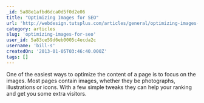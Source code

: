 ```yaml
---
_id: 5a88e1afbd6dca0d5f0d2e06
title: "Optimizing Images for SEO"
url: 'http://webdesign.tutsplus.com/articles/general/optimizing-images-for-seo/'
category: articles
slug: 'optimizing-images-for-seo'
user_id: 5a83ce59d6eb0005c4ecda2c
username: 'bill-s'
createdOn: '2013-01-05T03:46:40.000Z'
tags: []
---
```


One of the easiest ways to optimize the content of a page is to focus on the images. Most pages contain images, whether they be photographs, illustrations or icons. With a few simple tweaks they can help your ranking and get you some extra visitors.
